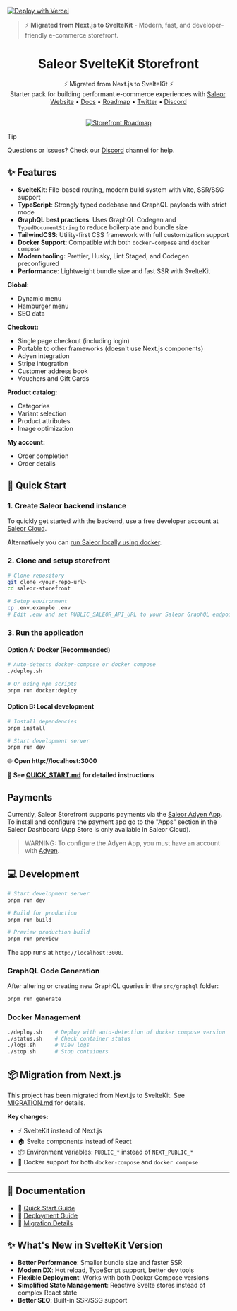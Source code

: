 [![Deploy with Vercel](https://vercel.com/button)](https://vercel.com/new/clone?repository-url=https%3A%2F%2Fgithub.com%2Fyour-username%2Fsaleor-sveltekit-storefront&env=PUBLIC_SALEOR_API_URL,PUBLIC_STOREFRONT_URL&envDescription=Saleor%20GraphQL%20API%20URL%20and%20Storefront%20URL&project-name=my-saleor-storefront&repository-name=my-saleor-storefront&demo-title=Saleor%20SvelteKit%20Storefront&demo-description=Modern%20e-commerce%20storefront%20with%20SvelteKit%20and%20Saleor.)

> ⚡ **Migrated from Next.js to SvelteKit** - Modern, fast, and developer-friendly e-commerce storefront.

<div align="center">
  <h1>Saleor SvelteKit Storefront</h1>
  ⚡ Migrated from Next.js to SvelteKit ⚡<br/>
  Starter pack for building performant e-commerce experiences with <a href="https://github.com/saleor/saleor">Saleor</a>.
</div>

<div align="center">
  <a href="https://saleor.io/">Website</a>
  <span> • </span>
  <a href="https://docs.saleor.io/docs/3.x">Docs</a>
  <span> • </span>
  <a href="https://saleor.io/roadmap">Roadmap</a>
  <span> • </span>
  <a href="https://twitter.com/getsaleor">Twitter</a>
  <span> • </span>
  <a href="https://saleor.io/discord">Discord</a>
</div>

<br/>

<div align="center">

[![Storefront Roadmap](https://img.shields.io/badge/ROADMAP-EFEFEF?style=for-the-badge)](https://saleor.io/roadmap)

</div>

> [!TIP]
> Questions or issues? Check our [Discord](https://saleor.io/discord) channel for help.

## ✨ Features

- **SvelteKit**: File-based routing, modern build system with Vite, SSR/SSG support
- **TypeScript**: Strongly typed codebase and GraphQL payloads with strict mode
- **GraphQL best practices**: Uses GraphQL Codegen and `TypedDocumentString` to reduce boilerplate and bundle size
- **TailwindCSS**: Utility-first CSS framework with full customization support
- **Docker Support**: Compatible with both `docker-compose` and `docker compose`
- **Modern tooling**: Prettier, Husky, Lint Staged, and Codegen preconfigured
- **Performance**: Lightweight bundle size and fast SSR with SvelteKit

**Global:**

- Dynamic menu
- Hamburger menu
- SEO data

**Checkout:**

- Single page checkout (including login)
- Portable to other frameworks (doesn't use Next.js components)
- Adyen integration
- Stripe integration
- Customer address book
- Vouchers and Gift Cards

**Product catalog:**

- Categories
- Variant selection
- Product attributes
- Image optimization

**My account:**

- Order completion
- Order details

## 🚀 Quick Start

### 1. Create Saleor backend instance

To quickly get started with the backend, use a free developer account at [Saleor Cloud](https://cloud.saleor.io/?utm_source=storefront&utm_medium=github).

Alternatively you can [run Saleor locally using docker](https://docs.saleor.io/docs/3.x/setup/docker-compose?utm_source=storefront&utm_medium=github).

### 2. Clone and setup storefront

```bash
# Clone repository
git clone <your-repo-url>
cd saleor-storefront

# Setup environment
cp .env.example .env
# Edit .env and set PUBLIC_SALEOR_API_URL to your Saleor GraphQL endpoint
```

### 3. Run the application

#### Option A: Docker (Recommended)

```bash
# Auto-detects docker-compose or docker compose
./deploy.sh

# Or using npm scripts
pnpm run docker:deploy
```

#### Option B: Local development

```bash
# Install dependencies
pnpm install

# Start development server
pnpm run dev
```

🌐 **Open http://localhost:3000**

📄 **See [QUICK_START.md](./QUICK_START.md) for detailed instructions**

## Payments

Currently, Saleor Storefront supports payments via the [Saleor Adyen App](https://docs.saleor.io/docs/3.x/developer/app-store/apps/adyen). To install and configure the payment app go to the "Apps" section in the Saleor Dashboard (App Store is only available in Saleor Cloud).

> WARNING:
> To configure the Adyen App, you must have an account with [Adyen](https://www.adyen.com/).

## 💻 Development

```bash
# Start development server
pnpm run dev

# Build for production
pnpm run build

# Preview production build
pnpm run preview
```

The app runs at `http://localhost:3000`.

### GraphQL Code Generation

After altering or creating new GraphQL queries in the `src/graphql` folder:

```bash
pnpm run generate
```

### Docker Management

```bash
./deploy.sh    # Deploy with auto-detection of docker compose version
./status.sh    # Check container status
./logs.sh      # View logs
./stop.sh      # Stop containers
```

## 📦 Migration from Next.js

This project has been migrated from Next.js to SvelteKit. See [MIGRATION.md](./MIGRATION.md) for details.

**Key changes:**

- ⚡ SvelteKit instead of Next.js
- 🏠 Svelte components instead of React
- 📦 Environment variables: `PUBLIC_*` instead of `NEXT_PUBLIC_*`
- 🐳 Docker support for both `docker-compose` and `docker compose`

---

## 📁 Documentation

- 🚀 [Quick Start Guide](./QUICK_START.md)
- 🐳 [Deployment Guide](./DEPLOYMENT.md)
- 🔄 [Migration Details](./MIGRATION.md)

## ✨ What's New in SvelteKit Version

- **Better Performance**: Smaller bundle size and faster SSR
- **Modern DX**: Hot reload, TypeScript support, better dev tools
- **Flexible Deployment**: Works with both Docker Compose versions
- **Simplified State Management**: Reactive Svelte stores instead of complex React state
- **Better SEO**: Built-in SSR/SSG support
